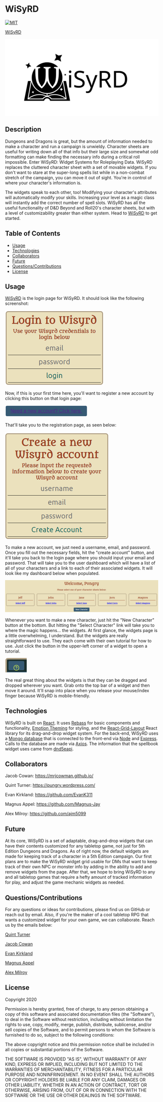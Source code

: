 # WiSyRD

[![MIT](https://img.shields.io/badge/License-MIT-yellow.svg)](https://opensource.org/licenses/MIT)

[WiSyRD](https://wisyrd.herokuapp.com/)

![WiSyRD](public\wisyrdText.svg)

## Description

Dungeons and Dragons is great, but the amount of information needed to make a character and run a campaign is unwieldy. Character sheets are useful for writing down all of that info but their large size and somewhat odd formatting can make finding the necessary info during a critical roll impossible. Enter WiSyRD: Widget Systems for Roleplaying Data. WiSyRD replaces the cluttered character sheet with a set of movable widgets. If you don't want to stare at the super-long spells list while in a non-combat stretch of the campaign, you can move it out of sight. You're in control of where your character's information is.

The widgets speak to each other, too! Modifying your character's attributes will automatically modify your skills. Increasing your level as a magic class will instantly add the correct number of spell slots. WiSyRD has all the useful functionality of D&D Beyond and Roll20's character sheets, but with a level of customizability greater than either system. Head to [WiSyRD](https://wisyrd.herokuapp.com/) to get started.

## Table of Contents

* [Usage](#usage)
* [Technologies](#Technologies)
* [Collaborators](#collaborators)
* [Future](#future)
* [Questions/Contributions](#Questions/Contributions)
* [License](#license)

## Usage 

[WiSyRD](https://wisyrd.herokuapp.com/) is the login page for WiSyRD. It should look like the following screenshot:

![Login](public\login.png)

Now, if this is your first time here, you'll want to register a new account by clicking this button on that login page:

![Registration-Button](public\Registration-Button.png)

That'll take you to the registration page, as seen below:

![New-Account-Page](public\new-account.png)

To make a new account, we just need a username, email, and password. Once you fill out the necessary fields, hit the "create account" button, and it'll take you back to the login page where you should input your email and password. That will take you to the user dashboard which will have a list of all of your characters and a link to each of their associated widgets. It will look like my dashboard below when populated.

![User-Dashboard](public\user-dashboard.png)

Whenever you want to make a new character, just hit the "New Character" button at the bottom. But hitting the "Select Character" link will take you to where the magic happens... the widgets. At first glance, the widgets page is a little overwhelming, I understand. But the widgets are really straightforward to use. They each come with their own tutorial for how to use. Just click the button in the upper-left corner of a widget to open a tutorial.

![Tutorial-Button](public\Tutorial-Button.png)

The real great thing about the widgets is that they can be dragged and dropped wherever you want. Grab onto the top bar of a widget and then move it around. It'll snap into place when you release your mouse/index finger because WiSyRD is mobile-friendly. 

## Technologies

WiSyRD is built on [React](https://reactjs.org/). It uses [Rebass](https://rebassjs.org/) for basic components and functionality, [Emotion Theming](https://emotion.sh/docs/theming) for styling, and the [React-Grid-Layout](https://github.com/STRML/react-grid-layout) React library for its drag-and-drop widget system. For the back-end, WiSyRD uses a [Mongo database](https://www.mongodb.com/) that is connected to the front-end via [Node](https://nodejs.org/en/) and [Express](https://expressjs.com/). Calls to the database are made via [Axios](https://www.npmjs.com/package/axios). The information that the spellbook widget uses came from [dnd5eapi](https://www.dnd5eapi.co/).

## Collaborators

Jacob Cowan: https://mrjcowman.github.io/

Quint Turner: https://pungry.wordpress.com/

Evan Kirkland: https://github.com/EvanK311

Magnus Appel: https://github.com/Magnus-Jay

Alex Milroy: https://github.com/ajm5099

## Future

At its core, WiSyRD is a set of adaptable, drag-and-drop widgets that can have their contents customized for any tabletop game, not just for 5th Edition Dungeons and Dragons. As of right now, the default widgets are made for keeping track of a character in a 5th Edition campaign. Our first plans are to make the WiSyRD widget grid usable for DMs that want to keep track of their own NPC or monster info by adding in the ability to add and remove widgets from the page. After that, we hope to bring WiSyRD to any and all tabletop games that require a hefty amount of tracked information for play, and adjust the game mechanic widgets as needed.

## Questions/Contributions

For any questions or ideas for contributions, please find us on GitHub or reach out by email. Also, if you're the maker of a cool tabletop RPG that wants a customized widget for your own game, we can collaborate. Reach us by the emails below: 

[Quint Turner](mailto:henryquintturner@gmail.com)

[Jacob Cowan](mailto:Mrjcowman@gmail.com)

[Evan Kirkland](mailto:EvanK311@gmail.com)

[Magnus Appel](mailto:magnus86@uw.edu)

[Alex Milroy](mailto:amilroy@gmail.com)

## License 

Copyright 2020 
        
Permission is hereby granted, free of charge, to any person obtaining a copy of this software and associated documentation files (the "Software"), to deal in the Software without restriction, including without limitation the rights to use, copy, modify, merge, publish, distribute, sublicense, and/or sell copies of the Software, and to permit persons to whom the Software is furnished to do so, subject to the following conditions:
        
The above copyright notice and this permission notice shall be included in all copies or substantial portions of the Software.
        
THE SOFTWARE IS PROVIDED "AS IS", WITHOUT WARRANTY OF ANY KIND, EXPRESS OR IMPLIED, INCLUDING BUT NOT LIMITED TO THE WARRANTIES OF MERCHANTABILITY, FITNESS FOR A PARTICULAR PURPOSE AND NONINFRINGEMENT. IN NO EVENT SHALL THE AUTHORS OR COPYRIGHT HOLDERS BE LIABLE FOR ANY CLAIM, DAMAGES OR OTHER LIABILITY, WHETHER IN AN ACTION OF CONTRACT, TORT OR OTHERWISE, ARISING FROM, OUT OF OR IN CONNECTION WITH THE SOFTWARE OR THE USE OR OTHER DEALINGS IN THE SOFTWARE.